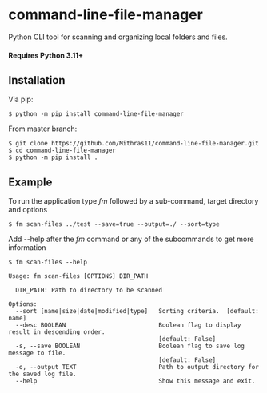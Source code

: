 # command-line-file-manager

Python CLI tool for scanning and organizing local folders and files.

#### Requires Python 3.11+

## Installation


Via pip:
```console
$ python -m pip install command-line-file-manager
```

From master branch:
```console
$ git clone https://github.com/Mithras11/command-line-file-manager.git
$ cd command-line-file-manager 
$ python -m pip install .
```

## Example


To run the application type <i>fm</i> followed by a sub-command, target directory and options
```console
$ fm scan-files ../test --save=true --output=./ --sort=type
```

Add --help after the <i>fm</i> command or any of the subcommands to get more information
```console
$ fm scan-files --help
```

```console
Usage: fm scan-files [OPTIONS] DIR_PATH

  DIR_PATH: Path to directory to be scanned

Options:
  --sort [name|size|date|modified|type]   Sorting criteria.  [default: name]
  --desc BOOLEAN                          Boolean flag to display result in descending order.
                                          [default: False]
  -s, --save BOOLEAN                      Boolean flag to save log message to file.
                                          [default: False]
  -o, --output TEXT                       Path to output directory for the saved log file.
  --help                                  Show this message and exit.
```

